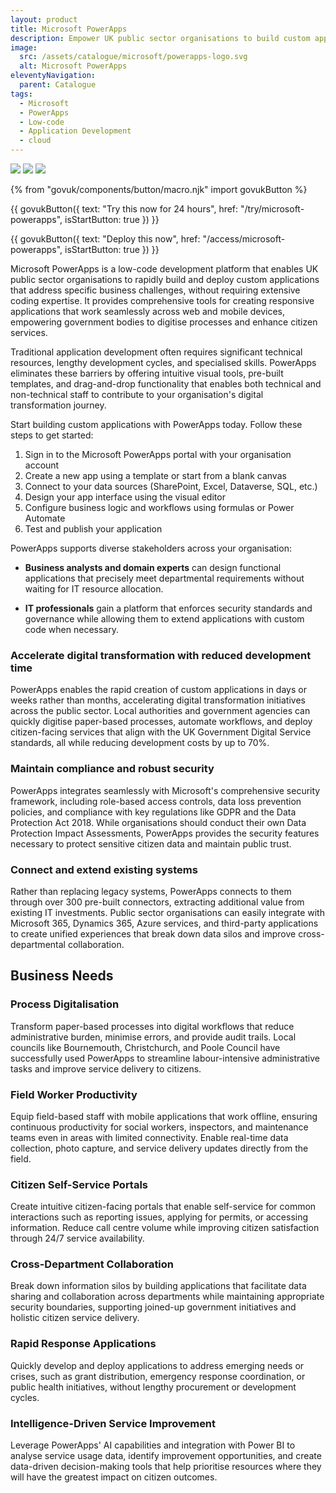 ```yaml
---
layout: product
title: Microsoft PowerApps
description: Empower UK public sector organisations to build custom applications without extensive coding, accelerating digital service delivery and citizen engagement
image:
  src: /assets/catalogue/microsoft/powerapps-logo.svg
  alt: Microsoft PowerApps
eleventyNavigation:
  parent: Catalogue
tags:
  - Microsoft
  - PowerApps
  - Low-code
  - Application Development
  - cloud
---
```


![](https://img.shields.io/badge/provider-microsoft-blue)
![](https://img.shields.io/badge/owner-private_sector-orange)
![](https://img.shields.io/badge/access-NDX_OIDC-green)

{% from "govuk/components/button/macro.njk" import govukButton %}

{{ govukButton({
  text: "Try this now for 24 hours",
  href: "/try/microsoft-powerapps",
  isStartButton: true
}) }}
</br>

{{ govukButton({
  text: "Deploy this now",
  href: "/access/microsoft-powerapps",
  isStartButton: true
}) }}

Microsoft PowerApps is a low-code development platform that enables UK public sector organisations to rapidly build and deploy custom applications that address specific business challenges, without requiring extensive coding expertise. It provides comprehensive tools for creating responsive applications that work seamlessly across web and mobile devices, empowering government bodies to digitise processes and enhance citizen services.

Traditional application development often requires significant technical resources, lengthy development cycles, and specialised skills. PowerApps eliminates these barriers by offering intuitive visual tools, pre-built templates, and drag-and-drop functionality that enables both technical and non-technical staff to contribute to your organisation's digital transformation journey.

Start building custom applications with PowerApps today. Follow these steps to get started:

1. Sign in to the Microsoft PowerApps portal with your organisation account
2. Create a new app using a template or start from a blank canvas
3. Connect to your data sources (SharePoint, Excel, Dataverse, SQL, etc.)
4. Design your app interface using the visual editor
5. Configure business logic and workflows using formulas or Power Automate
6. Test and publish your application

PowerApps supports diverse stakeholders across your organisation:

- **Business analysts and domain experts** can design functional applications that precisely meet departmental requirements without waiting for IT resource allocation.

- **IT professionals** gain a platform that enforces security standards and governance while allowing them to extend applications with custom code when necessary.

### Accelerate digital transformation with reduced development time

PowerApps enables the rapid creation of custom applications in days or weeks rather than months, accelerating digital transformation initiatives across the public sector. Local authorities and government agencies can quickly digitise paper-based processes, automate workflows, and deploy citizen-facing services that align with the UK Government Digital Service standards, all while reducing development costs by up to 70%.

### Maintain compliance and robust security

PowerApps integrates seamlessly with Microsoft's comprehensive security framework, including role-based access controls, data loss prevention policies, and compliance with key regulations like GDPR and the Data Protection Act 2018. While organisations should conduct their own Data Protection Impact Assessments, PowerApps provides the security features necessary to protect sensitive citizen data and maintain public trust.

### Connect and extend existing systems

Rather than replacing legacy systems, PowerApps connects to them through over 300 pre-built connectors, extracting additional value from existing IT investments. Public sector organisations can easily integrate with Microsoft 365, Dynamics 365, Azure services, and third-party applications to create unified experiences that break down data silos and improve cross-departmental collaboration.

## Business Needs

### Process Digitalisation

Transform paper-based processes into digital workflows that reduce administrative burden, minimise errors, and provide audit trails. Local councils like Bournemouth, Christchurch, and Poole Council have successfully used PowerApps to streamline labour-intensive administrative tasks and improve service delivery to citizens.

### Field Worker Productivity

Equip field-based staff with mobile applications that work offline, ensuring continuous productivity for social workers, inspectors, and maintenance teams even in areas with limited connectivity. Enable real-time data collection, photo capture, and service delivery updates directly from the field.

### Citizen Self-Service Portals

Create intuitive citizen-facing portals that enable self-service for common interactions such as reporting issues, applying for permits, or accessing information. Reduce call centre volume while improving citizen satisfaction through 24/7 service availability.

### Cross-Department Collaboration

Break down information silos by building applications that facilitate data sharing and collaboration across departments while maintaining appropriate security boundaries, supporting joined-up government initiatives and holistic citizen service delivery.

### Rapid Response Applications

Quickly develop and deploy applications to address emerging needs or crises, such as grant distribution, emergency response coordination, or public health initiatives, without lengthy procurement or development cycles.

### Intelligence-Driven Service Improvement

Leverage PowerApps' AI capabilities and integration with Power BI to analyse service usage data, identify improvement opportunities, and create data-driven decision-making tools that help prioritise resources where they will have the greatest impact on citizen outcomes.
